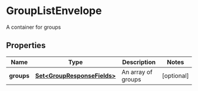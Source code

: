 

# GroupListEnvelope

A container for groups
## Properties

Name | Type | Description | Notes
------------ | ------------- | ------------- | -------------
**groups** | [**Set&lt;GroupResponseFields&gt;**](GroupResponseFields.md) | An array of groups |  [optional]




